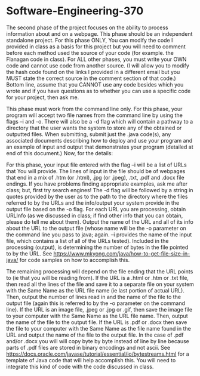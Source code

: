 # Software-Engineering-370

The second phase of the project focuses on the ability to process information about and on a webpage. This phase should be an independent standalone project. For this phase ONLY, You can modify the code I provided in class as a basis for this project but you will need to comment before each method used the source of your code (for example. the Flanagan code in class). For ALL other phases, you must write your OWN code and cannot use code from another source. (I will allow you to modify the hash code found on the links I provided in a different email but you MUST state the correct source in the comment section of that code.) Bottom line, assume that you CANNOT use any code besides which you wrote and if you have questions as to whether you can use a specific code for your project, then ask me.

This phase must work from the command line only. For this phase, your program will accept two file names from the command line by using the flags –i and -o. There will also be a -d flag which will contain a pathway to a directory that the user wants the system to store any of the obtained or outputted files. When submitting, submit just the .java code(s), any associated documents describing how to deploy and use your program and an example of input and output that demonstrates your program (detailed at end of this document.)
Now, for the details:

For this phase, your input file entered with the flag –i will be a list of URLs that You will provide. The lines of input in the file should be of webpages that end in a mix of .htm (or .html), .jpg (or .jpeg), .txt, .pdf and .docx file endings. If you have problems finding appropriate examples, ask me after class; but, first try search engines!
The -d flag will be followed by a string in quotes provided by the user as to the path to the directory where the files referred to by the URLs and the info/output your system provide in the output file based on the -o flag.
For each URL you are processing, obtain URLInfo (as we discussed in class; if find other info that you can obtain, please do tell me about them). Output the name of the URL and all of its info about the URL to the output file (whose name will be the -o parameter on the command line you pass to java; again. –i provides the name of the input file, which contains a list of all of the URLs tested). Included in the processing (output), is determining the number of bytes in the file pointed to by the URL. See https://www.mkyong.com/java/how-to-get-file-size-in-java/ for code samples on how to accomplish this.

The remaining processing will depend on the file ending that the URL points to (ie that you will be reading from). If the URL is a .html or .htm or .txt file, then read all the lines of the file and save it to a separate file on your system with the Same Name as the URL file name (ie last portion of actual URL). Then, output the number of lines read in and the name of the file to the output file (again this is referred to by the -o parameter on the command line). If the URL is an image file, .jpeg or .jpg or .gif, then save the image file to your computer with the Same Name as the URL file name. Then, output the name of the file to the output file. If the URL is .pdf or .docx then save the file to your computer with the Same Name as the file name found in the URL and output the name of the file to the output file. In the case of .pdf and/or .docx you will will copy byte by byte instead of line by line because parts of .pdf files are stored in binary encodings and not ascii. See https://docs.oracle.com/javase/tutorial/essential/io/bytestreams.html for a template of Java code that will help accomplish this. You will need to integrate this kind of code with the code discussed in class.
